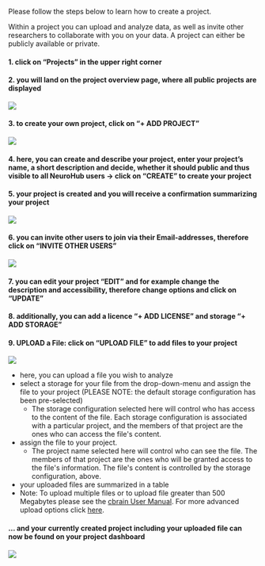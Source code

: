 Please follow the steps below to learn how to create a project.


Within a project you can upload and analyze data, as well as invite other researchers to collaborate with you on your data. 
A project can either be publicly available or private.

#### 1. click on “**Projects**” in the upper right corner 

#### 2. you will land on the project overview page, where all public projects are displayed 

![](https://github.com/neurohub/neurohub_documentation/blob/master/images/project_dashboard.png)

#### 3. to create your own project, click on “**+ ADD PROJECT**”  

![](https://github.com/neurohub/neurohub_documentation/blob/master/images/add_project2.png)

#### 4. here, you can create and describe your project, enter your project’s name, a short description and decide, whether it should public and thus visible to all NeuroHub users → click on “****CREATE****” to create your project 

#### 5. your project is created and you will receive a confirmation summarizing your project

![](https://github.com/neurohub/neurohub_documentation/blob/master/images/project_success.png)


#### 6. you can invite other users to join via their Email-addresses, therefore click on “INVITE OTHER USERS”

![](https://github.com/neurohub/neurohub_documentation/blob/master/images/project_invite.png)

#### 7. you can edit your project “**EDIT**” and for example change the description and accessibility, therefore change options and click on “UPDATE”

#### 8. additionally, you can add a licence “**+ ADD LICENSE**” and storage “**+ ADD STORAGE**” 


#### 9. **UPLOAD** a File: click on “UPLOAD FILE” to add files to your project

![](https://github.com/neurohub/neurohub_documentation/blob/master/images/upload_1eng.png)
   * here, you can upload a file you wish to analyze
   * select a storage for your file from the drop-down-menu and assign the file to your project (PLEASE NOTE: the default storage configuration has been pre-selected)
     * The storage configuration selected here will control who has access to the content of the file. Each storage configuration is associated with a particular project, and the members of that project are the ones who can access the file's content.
   * assign the file to your project.
     * The project name selected here will control who can see the file. The members of that project are the ones who will be granted access to the file's information. The file's content is controlled by the storage configuration, above.
   * your uploaded files are summarized in a table
   * Note: To upload multiple files or to upload file greater than 500 Megabytes please see the [cbrain User Manual](https://portal.cbrain.mcgill.ca//doc/manual/manual.html). For more advanced upload options click [here](https://portal.neurohub.ca/userfiles).

#### … and your currently created project including your uploaded file can now be found on your project dashboard

![](https://github.com/neurohub/neurohub_documentation/blob/master/images/project_dashboard_test.png)


